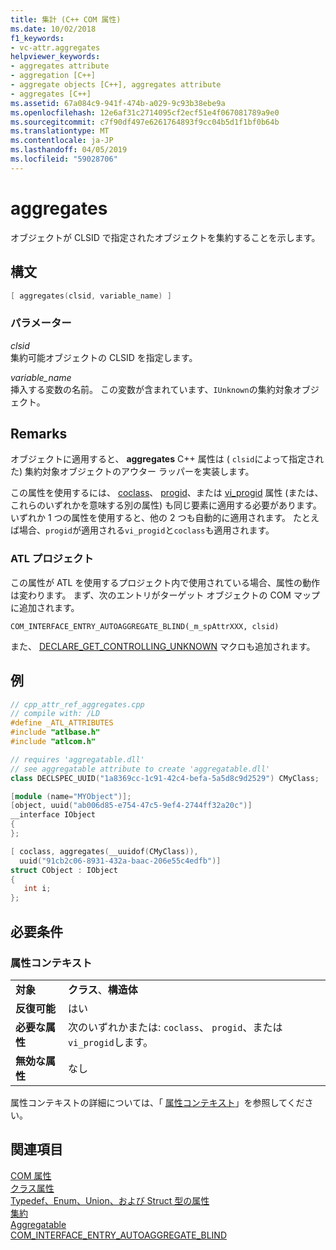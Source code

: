 ```yaml
---
title: 集計 (C++ COM 属性)
ms.date: 10/02/2018
f1_keywords:
- vc-attr.aggregates
helpviewer_keywords:
- aggregates attribute
- aggregation [C++]
- aggregate objects [C++], aggregates attribute
- aggregates [C++]
ms.assetid: 67a084c9-941f-474b-a029-9c93b38ebe9a
ms.openlocfilehash: 12e6af31c2714095cf2ecf51e4f067081789a9e0
ms.sourcegitcommit: c7f90df497e6261764893f9cc04b5d1f1bf0b64b
ms.translationtype: MT
ms.contentlocale: ja-JP
ms.lasthandoff: 04/05/2019
ms.locfileid: "59028706"
---
```

# <a name="aggregates"></a>aggregates

オブジェクトが CLSID で指定されたオブジェクトを集約することを示します。

## <a name="syntax"></a>構文

```cpp
[ aggregates(clsid, variable_name) ]
```

### <a name="parameters"></a>パラメーター

*clsid*<br/>
集約可能オブジェクトの CLSID を指定します。

*variable_name*<br/>
挿入する変数の名前。 この変数が含まれています、`IUnknown`の集約対象オブジェクト。

## <a name="remarks"></a>Remarks

オブジェクトに適用すると、 **aggregates** C++ 属性は ( `clsid`によって指定された) 集約対象オブジェクトのアウター ラッパーを実装します。

この属性を使用するには、 [coclass](coclass.md)、 [progid](progid.md)、または [vi_progid](vi-progid.md) 属性 (または、これらのいずれかを意味する別の属性) も同じ要素に適用する必要があります。 いずれか 1 つの属性を使用すると、他の 2 つも自動的に適用されます。 たとえば場合、`progid`が適用される`vi_progid`と`coclass`も適用されます。

### <a name="atl-projects"></a>ATL プロジェクト

この属性が ATL を使用するプロジェクト内で使用されている場合、属性の動作は変わります。 まず、次のエントリがターゲット オブジェクトの COM マップに追加されます。

```
COM_INTERFACE_ENTRY_AUTOAGGREGATE_BLIND(_m_spAttrXXX, clsid)
```

また、 [DECLARE_GET_CONTROLLING_UNKNOWN](../../atl/reference/aggregation-and-class-factory-macros.md#declare_get_controlling_unknown) マクロも追加されます。

## <a name="example"></a>例

```cpp
// cpp_attr_ref_aggregates.cpp
// compile with: /LD
#define _ATL_ATTRIBUTES
#include "atlbase.h"
#include "atlcom.h"

// requires 'aggregatable.dll'
// see aggregatable attribute to create 'aggregatable.dll'
class DECLSPEC_UUID("1a8369cc-1c91-42c4-befa-5a5d8c9d2529") CMyClass;

[module (name="MYObject")];
[object, uuid("ab006d85-e754-47c5-9ef4-2744ff32a20c")]
__interface IObject
{
};

[ coclass, aggregates(__uuidof(CMyClass)),
  uuid("91cb2c06-8931-432a-baac-206e55c4edfb")]
struct CObject : IObject
{
   int i;
};
```

## <a name="requirements"></a>必要条件

### <a name="attribute-context"></a>属性コンテキスト

|||
|-|-|
|**対象**|**クラス**、**構造体**|
|**反復可能**|はい|
|**必要な属性**|次のいずれかまたは: `coclass`、 `progid`、または`vi_progid`します。|
|**無効な属性**|なし|

属性コンテキストの詳細については、「 [属性コンテキスト](cpp-attributes-com-net.md#contexts)」を参照してください。

## <a name="see-also"></a>関連項目

[COM 属性](com-attributes.md)<br/>
[クラス属性](class-attributes.md)<br/>
[Typedef、Enum、Union、および Struct 型の属性](typedef-enum-union-and-struct-attributes.md)<br/>
[集約](/windows/desktop/com/aggregation)<br/>
[Aggregatable](/windows/desktop/Midl/aggregatable)<br/>
[COM_INTERFACE_ENTRY_AUTOAGGREGATE_BLIND](../../atl/reference/com-interface-entry-macros.md#com_interface_entry_autoaggregate_blind)